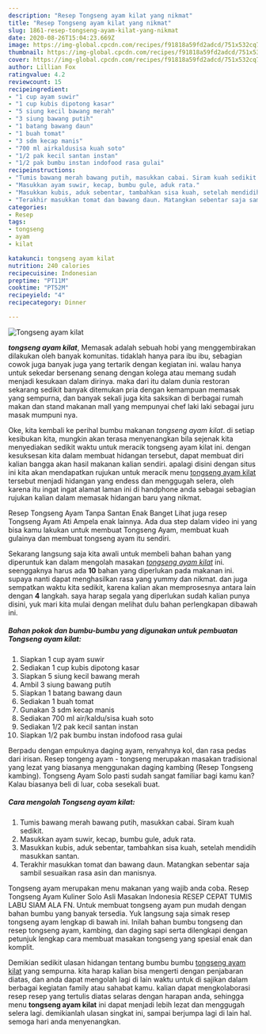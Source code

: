 ```yaml
---
description: "Resep Tongseng ayam kilat yang nikmat"
title: "Resep Tongseng ayam kilat yang nikmat"
slug: 1861-resep-tongseng-ayam-kilat-yang-nikmat
date: 2020-08-26T15:04:23.669Z
image: https://img-global.cpcdn.com/recipes/f91818a59fd2adcd/751x532cq70/tongseng-ayam-kilat-foto-resep-utama.jpg
thumbnail: https://img-global.cpcdn.com/recipes/f91818a59fd2adcd/751x532cq70/tongseng-ayam-kilat-foto-resep-utama.jpg
cover: https://img-global.cpcdn.com/recipes/f91818a59fd2adcd/751x532cq70/tongseng-ayam-kilat-foto-resep-utama.jpg
author: Lillian Fox
ratingvalue: 4.2
reviewcount: 15
recipeingredient:
- "1 cup ayam suwir"
- "1 cup kubis dipotong kasar"
- "5 siung kecil bawang merah"
- "3 siung bawang putih"
- "1 batang bawang daun"
- "1 buah tomat"
- "3 sdm kecap manis"
- "700 ml airkaldusisa kuah soto"
- "1/2 pak kecil santan instan"
- "1/2 pak bumbu instan indofood rasa gulai"
recipeinstructions:
- "Tumis bawang merah bawang putih, masukkan cabai. Siram kuah sedikit."
- "Masukkan ayam suwir, kecap, bumbu gule, aduk rata."
- "Masukkan kubis, aduk sebentar, tambahkan sisa kuah, setelah mendidih masukkan santan."
- "Terakhir masukkan tomat dan bawang daun. Matangkan sebentar saja sambil sesuaikan rasa asin dan manisnya."
categories:
- Resep
tags:
- tongseng
- ayam
- kilat

katakunci: tongseng ayam kilat 
nutrition: 240 calories
recipecuisine: Indonesian
preptime: "PT11M"
cooktime: "PT52M"
recipeyield: "4"
recipecategory: Dinner

---
```



![Tongseng ayam kilat](https://img-global.cpcdn.com/recipes/f91818a59fd2adcd/751x532cq70/tongseng-ayam-kilat-foto-resep-utama.jpg)

<b><i>tongseng ayam kilat</i></b>, Memasak adalah sebuah hobi yang menggembirakan dilakukan oleh banyak komunitas. tidaklah hanya para ibu ibu, sebagian cowok juga banyak juga yang tertarik dengan kegiatan ini. walau hanya untuk sekedar bersenang senang dengan kolega atau memang sudah menjadi kesukaan dalam dirinya. maka dari itu dalam dunia restoran sekarang sedikit banyak ditemukan pria dengan kemampuan memasak yang sempurna, dan banyak sekali juga kita saksikan di berbagai rumah makan dan stand makanan mall yang mempunyai chef laki laki sebagai juru masak mumpuni nya.

Oke, kita kembali ke perihal bumbu makanan <i>tongseng ayam kilat</i>. di setiap kesibukan kita, mungkin akan terasa menyenangkan bila sejenak kita menyediakan sedikit waktu untuk meracik tongseng ayam kilat ini. dengan kesuksesan kita dalam membuat hidangan tersebut, dapat membuat diri kalian bangga akan hasil makanan kalian sendiri. apalagi disini dengan situs ini kita akan mendapatkan rujukan untuk meracik menu <u>tongseng ayam kilat</u> tersebut menjadi hidangan yang endess dan menggugah selera, oleh karena itu ingat ingat alamat laman ini di handphone anda sebagai sebagian rujukan kalian dalam memasak hidangan baru yang nikmat.

Resep Tongseng Ayam Tanpa Santan Enak Banget Lihat juga resep Tongseng Ayam Ati Ampela enak lainnya. Ada dua step dalam video ini yang bisa kamu lakukan untuk membuat Tongseng Ayam, membuat kuah gulainya dan membuat tongseng ayam itu sendiri.


Sekarang langsung saja kita awali untuk membeli bahan bahan yang diperuntuk kan dalam mengolah masakan <u><i>tongseng ayam kilat</i></u> ini. seenggaknya harus ada <b>10</b> bahan yang diperlukan pada makanan ini. supaya nanti dapat menghasilkan rasa yang yummy dan nikmat. dan juga sempatkan waktu kita sedikit, karena kalian akan memprosesnya antara lain dengan <b>4</b> langkah. saya harap segala yang diperlukan sudah kalian punya disini, yuk mari kita mulai dengan melihat dulu bahan perlengkapan dibawah ini.

<!--inarticleads1-->

##### Bahan pokok dan bumbu-bumbu yang digunakan untuk pembuatan Tongseng ayam kilat:

1. Siapkan 1 cup ayam suwir
1. Sediakan 1 cup kubis dipotong kasar
1. Siapkan 5 siung kecil bawang merah
1. Ambil 3 siung bawang putih
1. Siapkan 1 batang bawang daun
1. Sediakan 1 buah tomat
1. Gunakan 3 sdm kecap manis
1. Sediakan 700 ml air/kaldu/sisa kuah soto
1. Sediakan 1/2 pak kecil santan instan
1. Siapkan 1/2 pak bumbu instan indofood rasa gulai


Berpadu dengan empuknya daging ayam, renyahnya kol, dan rasa pedas dari irisan. Resep tongeng ayam - tongseng merupakan masakan tradisional yang lezat yang biasanya menggunakan daging kambing (Resep Tongseng kambing). Tongseng Ayam Solo pasti sudah sangat familiar bagi kamu kan? Kalau biasanya beli di luar, coba sesekali buat. 

<!--inarticleads2-->

##### Cara mengolah Tongseng ayam kilat:

1. Tumis bawang merah bawang putih, masukkan cabai. Siram kuah sedikit.
1. Masukkan ayam suwir, kecap, bumbu gule, aduk rata.
1. Masukkan kubis, aduk sebentar, tambahkan sisa kuah, setelah mendidih masukkan santan.
1. Terakhir masukkan tomat dan bawang daun. Matangkan sebentar saja sambil sesuaikan rasa asin dan manisnya.


Tongseng ayam merupakan menu makanan yang wajib anda coba. Resep Tongseng Ayam Kuliner Solo Asli Masakan Indonesia RESEP CEPAT TUMIS LABU SIAM ALA FN. Untuk membuat tongseng ayam pun mudah dengan bahan bumbu yang banyak tersedia. Yuk langsung saja simak resep tongseng ayam lengkap di bawah ini. Inilah bahan bumbu tongseng dan resep tongseng ayam, kambing, dan daging sapi serta dilengkapi dengan petunjuk lengkap cara membuat masakan tongseng yang spesial enak dan komplit. 

Demikian sedikit ulasan hidangan tentang bumbu bumbu <u>tongseng ayam kilat</u> yang sempurna. kita harap kalian bisa mengerti dengan penjabaran diatas, dan anda dapat mengolah lagi di lain waktu untuk di sajikan dalam berbagai kegiatan family atau sahabat kamu. kalian dapat mengkolaborasi resep resep yang tertulis diatas selaras dengan harapan anda, sehingga menu <b>tongseng ayam kilat</b> ini dapat menjadi lebih lezat dan menggugah selera lagi. demikianlah ulasan singkat ini, sampai berjumpa lagi di lain hal. semoga hari anda menyenangkan.
